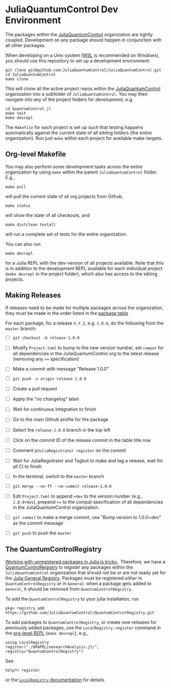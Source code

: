 # JuliaQuantumControl Dev Environment

The packages within the [JuliaQuantumControl][] organization are tightly coupled. Development on any package should happen in conjunction with all other packages.

When developing on a Unix system ([WSL](https://docs.microsoft.com/en-us/windows/wsl/) is recommended on Windows), you should use this repository to set up a development environment:

```
git clone git@github.com:JuliaQuantumControl/JuliaQuantumControl.git
cd JuliaQuantumControl
make clone
```

This will clone all the active project repos within the [JuliaQuantumControl][] organization into a subfolder of `JuliaQuantumControl`. You may then navigate into any of the project folders for development, e.g.

```
cd QuantumControl.jl
make test
make devrepl
```

The `Makefile` for each project is set up such that testing happens automatically against the current state of all sibling folders (the entire organization). Run just `make` within each project for available make-targets.


## Org-level Makefile

You may also perform some development tasks across the entire organization by using `make` within the parent `JuliaQuantumControl` folder. E.g.,

```
make pull
```

will pull the current state of all org projects from Github,

```
make status
```

will show the state of all checkouts, and

```
make distclean testall
```

will run a complete set of tests for the entire organization.

You can also run

```
make devrepl
```

for a Julia REPL with the dev-version of all projects available. Note that this is in addition to the development REPL available for each individual project (`make devrepl` in the project folder), which also has access to the sibling projects.


## Making Releases

If releases need to be made for multiple packages across the organization, they must be made in the order listed in the [package table](https://github.com/JuliaQuantumControl#packages)

For each package, for a release `X.Y.Z`, e.g. `1.0.0`, do the following from the `master` branch:

- [ ] `git checkout -b release-1.0.0`
- [ ] Modify `Project.toml` to bump to the new version number, set `compat` for all dependencies in the JuliaQuantumControl org to the latest release (removing any `>=` specification)
- [ ] Make a commit with message "Release 1.0.0"
- [ ] `git push -u origin release-1.0.0`
- [ ] Create a pull request
- [ ] Apply the "no changelog" label
- [ ] Wait for continuous integration to finish
- [ ] Go to the main Github profile for the package
- [ ] Select the `release-1.0.0` branch in the top left
- [ ] Click on the commit ID of the release commit in the table title row
- [ ] Comment `@JuliaRegistrator register` on the commit
- [ ] Wait for JuliaRegistrator and Tagbot to make and tag a release, wait for all CI to finish
- [ ] In the terminal, switch to the `master` branch
- [ ] `git merge --no-ff --no-commit release-1.0.0`
- [ ] Edit `Project.toml` to append `+dev` to the version number (e.g., `1.0.0+dev`), prepend `>=` to the compat specification of all dependencies in the JuliaQuantumControl organization.
- [ ] `git commit` to make a merge commit, use "Bump version to 1.0.0+dev" as the commit message
- [ ] `git push` to push the `master`


## The QuantumControlRegistry

[Working with unregistered packages in Julia is tricky.](https://discourse.julialang.org/t/cant-figure-out-how-to-dev-install-unregistered-package/70298). Therefore, we have a [QuantumControlRegistry](https://github.com/JuliaQuantumControl/QuantumControlRegistry) to register any packages within the `JuliaQuantumControl` organization that should not be or are not ready yet for the [Julia General Registry](https://github.com/JuliaRegistries/General). Packages must be registered *either* in `QuantumControlRegistry` *or* in `General`: when a package gets added to `General`, it should be removed from `QuantumControlRegistry`.

To add the `QuantumControlRegistry` to your julia installation, run

~~~
pkg> registry add https://github.com/JuliaQuantumControl/QuantumControlRegistry.git
~~~

To add packages to `QuantumControlRegistry`, or create new releases for previously added packages, use the `LocalRegistry.register` command in the [org-level REPL](#org-level-makefile) (`make devrepl`), e.g.,

~~~
using LocalRegistry
register("./GRAPELinesearchAnalysis.jl/", registry="QuantumControlRegistry")
~~~

See
~~~
help?> register
~~~

or the [`LocalRegistry` documentation](https://github.com/GunnarFarneback/LocalRegistry.jl#readme) for details.


[JuliaQuantumControl]: https://github.com/JuliaQuantumControl

